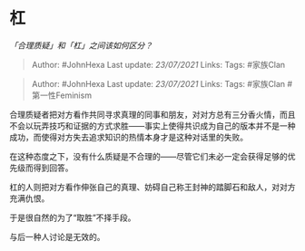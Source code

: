 # 杠
*「合理质疑」和「杠」之间该如何区分？*

> Author: #JohnHexa
Last update: *23/07/2021* 
Links:
Tags:  #家族Clan
 
> Author: #JohnHexa
Last update: *23/07/2021* 
Links:
Tags:   #家族Clan #第一性Feminism




合理质疑者把对方看作共同寻求真理的同事和朋友，对对方总有三分香火情，而且不会以玩弄技巧和证据的方式求胜——事实上使得共识成为自己的版本并不是一种成功，而使得对方失去追求知识的热情本身才是这种对话里的失败。

在这种态度之下，没有什么质疑是不合理的——尽管它们未必一定会获得足够的优先级而得到回答。

杠的人则把对方看作伸张自己的真理、妨碍自己称王封神的踏脚石和敌人，对对方充满仇恨。

于是很自然的为了“取胜”不择手段。

与后一种人讨论是无效的。



